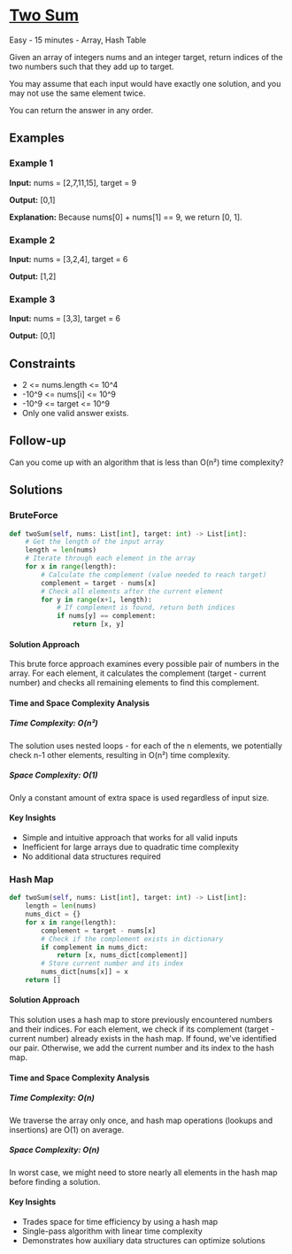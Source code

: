 # [Two Sum](https://leetcode.com/problems/two-sum/)

Easy - 15 minutes - Array, Hash Table

Given an array of integers nums and an integer target, return indices of the two
numbers such that they add up to target.

You may assume that each input would have exactly one solution, and you may not
use the same element twice.

You can return the answer in any order.

## Examples

### Example 1

**Input:** nums = [2,7,11,15], target = 9

**Output:** [0,1]

**Explanation:** Because nums[0] + nums[1] == 9, we return [0, 1].

### Example 2

**Input:** nums = [3,2,4], target = 6

**Output:** [1,2]

### Example 3

**Input:** nums = [3,3], target = 6

**Output:** [0,1]

## Constraints

- 2 <= nums.length <= 10^4
- -10^9 <= nums[i] <= 10^9
- -10^9 <= target <= 10^9
- Only one valid answer exists.

## Follow-up

Can you come up with an algorithm that is less than O(n²) time complexity?

## Solutions

### BruteForce

```python
def twoSum(self, nums: List[int], target: int) -> List[int]:
    # Get the length of the input array
    length = len(nums)
    # Iterate through each element in the array
    for x in range(length):
        # Calculate the complement (value needed to reach target)
        complement = target - nums[x]
        # Check all elements after the current element
        for y in range(x+1, length):
            # If complement is found, return both indices
            if nums[y] == complement:
                return [x, y]
```

#### Solution Approach

This brute force approach examines every possible pair of numbers in the array. For each element, it calculates the complement (target - current number) and checks all remaining elements to find this complement.

#### Time and Space Complexity Analysis

##### Time Complexity: O(n²)

The solution uses nested loops - for each of the n elements, we potentially check n-1 other elements, resulting in O(n²) time complexity.

##### Space Complexity: O(1)

Only a constant amount of extra space is used regardless of input size.

#### Key Insights

- Simple and intuitive approach that works for all valid inputs
- Inefficient for large arrays due to quadratic time complexity
- No additional data structures required

### Hash Map

```python
def twoSum(self, nums: List[int], target: int) -> List[int]:
    length = len(nums)
    nums_dict = {}
    for x in range(length):
        complement = target - nums[x]
        # Check if the complement exists in dictionary
        if complement in nums_dict:
            return [x, nums_dict[complement]]
        # Store current number and its index
        nums_dict[nums[x]] = x
    return []
```

#### Solution Approach

This solution uses a hash map to store previously encountered numbers and their indices. For each element, we check if its complement (target - current number) already exists in the hash map. If found, we've identified our pair. Otherwise, we add the current number and its index to the hash map.

#### Time and Space Complexity Analysis

##### Time Complexity: O(n)

We traverse the array only once, and hash map operations (lookups and insertions) are O(1) on average.

##### Space Complexity: O(n)

In worst case, we might need to store nearly all elements in the hash map before finding a solution.

#### Key Insights

- Trades space for time efficiency by using a hash map
- Single-pass algorithm with linear time complexity
- Demonstrates how auxiliary data structures can optimize solutions
